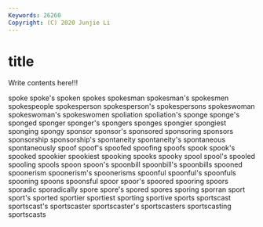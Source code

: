 ```yaml
---
Keywords: 26260
Copyright: (C) 2020 Junjie Li
---
```


# title

Write contents here!!!

spoke 
spoke's 
spoken 
spokes 
spokesman 
spokesman's 
spokesmen 
spokespeople 
spokesperson 
spokesperson's
spokespersons 
spokeswoman 
spokeswoman's 
spokeswomen 
spoliation 
spoliation's 
sponge 
sponge's 
sponged 
sponger
sponger's 
spongers 
sponges 
spongier 
spongiest 
sponging 
spongy 
sponsor 
sponsor's 
sponsored
sponsoring 
sponsors 
sponsorship 
sponsorship's 
spontaneity 
spontaneity's 
spontaneous 
spontaneously 
spoof 
spoof's
spoofed 
spoofing 
spoofs 
spook 
spook's 
spooked 
spookier 
spookiest 
spooking 
spooks
spooky 
spool 
spool's 
spooled 
spooling 
spools 
spoon 
spoon's 
spoonbill 
spoonbill's
spoonbills 
spooned 
spoonerism 
spoonerism's 
spoonerisms 
spoonful 
spoonful's 
spoonfuls 
spooning 
spoons
spoonsful 
spoor 
spoor's 
spoored 
spooring 
spoors 
sporadic 
sporadically 
spore 
spore's
spored 
spores 
sporing 
sporran 
sport 
sport's 
sported 
sportier 
sportiest 
sporting
sportive 
sports 
sportscast 
sportscast's 
sportscaster 
sportscaster's 
sportscasters 
sportscasting 
sportscasts 
